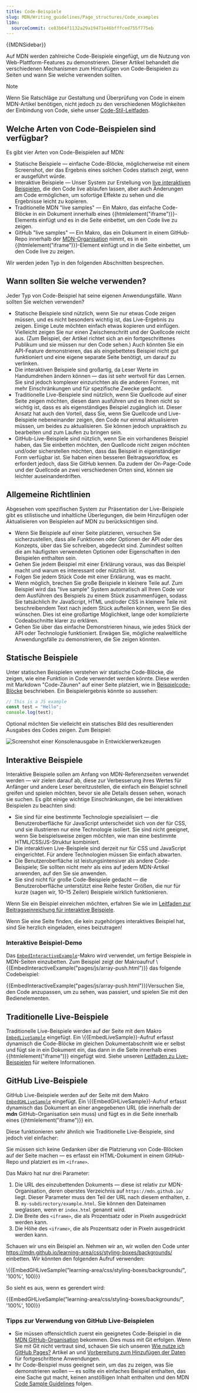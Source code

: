 ```yaml
---
title: Code-Beispiele
slug: MDN/Writing_guidelines/Page_structures/Code_examples
l10n:
  sourceCommit: ce83b64f1132a29a19471e46bfffced755f775eb
---
```


{{MDNSidebar}}

Auf MDN werden zahlreiche Code-Beispiele eingefügt, um die Nutzung von Web-Plattform-Features zu demonstrieren. Dieser Artikel behandelt die verschiedenen Mechanismen zum Hinzufügen von Code-Beispielen zu Seiten und wann Sie welche verwenden sollten.

> [!NOTE]
> Wenn Sie Ratschläge zur Gestaltung und Überprüfung von Code in einem MDN-Artikel benötigen, nicht jedoch zu den verschiedenen Möglichkeiten der Einbindung von Code, siehe unser [Code-Stil-Leitfaden](/de/docs/MDN/Writing_guidelines/Writing_style_guide/Code_style_guide).

## Welche Arten von Code-Beispielen sind verfügbar?

Es gibt vier Arten von Code-Beispielen auf MDN:

- Statische Beispiele — einfache Code-Blöcke, möglicherweise mit einem Screenshot, der das Ergebnis eines solchen Codes statisch zeigt, wenn er ausgeführt würde.
- Interaktive Beispiele — Unser System zur Erstellung von [live interaktiven Beispielen](https://github.com/mdn/interactive-examples), die den Code live ablaufen lassen, aber auch Änderungen am Code ermöglichen, um sofortige Effekte zu sehen und die Ergebnisse leicht zu kopieren.
- Traditionelle MDN "live samples" — Ein Makro, das einfache Code-Blöcke in ein Dokument innerhalb eines {{htmlelement("iframe")}}-Elements einfügt und es in die Seite einbettet, um den Code live zu zeigen.
- GitHub "live samples" — Ein Makro, das ein Dokument in einem GitHub-Repo innerhalb der [MDN-Organisation](https://github.com/mdn/) nimmt, es in ein {{htmlelement("iframe")}}-Element einfügt und in die Seite einbettet, um den Code live zu zeigen.

Wir werden jeden Typ in den folgenden Abschnitten besprechen.

## Wann sollten Sie welche verwenden?

Jeder Typ von Code-Beispiel hat seine eigenen Anwendungsfälle. Wann sollten Sie welchen verwenden?

- Statische Beispiele sind nützlich, wenn Sie nur etwas Code zeigen müssen, und es nicht besonders wichtig ist, das Live-Ergebnis zu zeigen. Einige Leute möchten einfach etwas kopieren und einfügen. Vielleicht zeigen Sie nur einen Zwischenschritt und der Quellcode reicht aus. (Zum Beispiel, der Artikel richtet sich an ein fortgeschrittenes Publikum und sie müssen nur den Code sehen.) Auch könnten Sie ein API-Feature demonstrieren, das als eingebettetes Beispiel nicht gut funktioniert und eine eigene separate Seite benötigt, um darauf zu verlinken.
- Die interaktiven Beispiele sind großartig, da Leser Werte im Handumdrehen ändern können — das ist sehr wertvoll für das Lernen. Sie sind jedoch komplexer einzurichten als die anderen Formen, mit mehr Einschränkungen und für spezifische Zwecke gedacht.
- Traditionelle Live-Beispiele sind nützlich, wenn Sie Quellcode auf einer Seite zeigen möchten, diesen dann ausführen und es Ihnen nicht so wichtig ist, dass es als eigenständiges Beispiel zugänglich ist. Dieser Ansatz hat auch den Vorteil, dass Sie, wenn Sie Quellcode und Live-Beispiele nebeneinander zeigen, den Code nur einmal aktualisieren müssen, um beides zu aktualisieren. Sie können jedoch unpraktisch zu bearbeiten und zum Laufen zu bringen sein.
- GitHub-Live-Beispiele sind nützlich, wenn Sie ein vorhandenes Beispiel haben, das Sie einbetten möchten, den Quellcode nicht zeigen möchten und/oder sicherstellen möchten, dass das Beispiel in eigenständiger Form verfügbar ist. Sie haben einen besseren Beitragsworkflow, es erfordert jedoch, dass Sie GitHub kennen. Da zudem der On-Page-Code und der Quellcode an zwei verschiedenen Orten sind, können sie leichter auseinanderdriften.

## Allgemeine Richtlinien

Abgesehen vom spezifischen System zur Präsentation der Live-Beispiele gibt es stilistische und inhaltliche Überlegungen, die beim Hinzufügen oder Aktualisieren von Beispielen auf MDN zu berücksichtigen sind.

- Wenn Sie Beispiele auf einer Seite platzieren, versuchen Sie sicherzustellen, dass alle Funktionen oder Optionen der API oder des Konzepts, über das Sie schreiben, abgedeckt sind. Zumindest sollten die am häufigsten verwendeten Optionen oder Eigenschaften in den Beispielen enthalten sein.
- Gehen Sie jedem Beispiel mit einer Erklärung voraus, was das Beispiel macht und warum es interessant oder nützlich ist.
- Folgen Sie jedem Stück Code mit einer Erklärung, was es macht.
- Wenn möglich, brechen Sie große Beispiele in kleinere Teile auf. Zum Beispiel wird das "live sample" System automatisch all Ihren Code vor dem Ausführen des Beispiels zu einem Stück zusammenfügen, sodass Sie tatsächlich Ihr JavaScript, HTML und/oder CSS in kleinere Teile mit beschreibendem Text nach jedem Stück aufteilen können, wenn Sie dies wünschen. Dies ist eine großartige Möglichkeit, lange oder komplizierte Codeabschnitte klarer zu erklären.
- Gehen Sie über das einfache Demonstrieren hinaus, wie jedes Stück der API oder Technologie funktioniert. Erwägen Sie, mögliche realweltliche Anwendungsfälle zu demonstrieren, die Sie zeigen könnten.

## Statische Beispiele

Unter statischen Beispielen verstehen wir statische Code-Blöcke, die zeigen, wie eine Funktion in Code verwendet werden könnte. Diese werden mit Markdown "Code-Zäunen" auf einer Seite platziert, wie in [Beispielcode-Blöcke](/de/docs/MDN/Writing_guidelines/Howto/Markdown_in_MDN#example_code_blocks) beschrieben. Ein Beispielergebnis könnte so aussehen:

```js
// This is a JS example
const test = "Hello";
console.log(test);
```

Optional möchten Sie vielleicht ein statisches Bild des resultierenden Ausgabes des Codes zeigen. Zum Beispiel:

![Screenshot einer Konsolenausgabe in Entwicklerwerkzeugen](console-example.png)

## Interaktive Beispiele

Interaktive Beispiele sollen am Anfang von MDN-Referenzseiten verwendet werden — wir zielen darauf ab, diese zur Verbesserung ihres Wertes für Anfänger und andere Leser bereitzustellen, die einfach ein Beispiel schnell greifen und spielen möchten, bevor sie alle Details dessen sehen, wonach sie suchen. Es gibt einige wichtige Einschränkungen, die bei interaktiven Beispielen zu beachten sind:

- Sie sind für eine bestimmte Technologie spezialisiert — die Benutzeroberfläche für JavaScript unterscheidet sich von der für CSS, und sie illustrieren nur eine Technologie isoliert. Sie sind nicht geeignet, wenn Sie beispielsweise zeigen möchten, wie man eine bestimmte HTML/CSS/JS-Struktur kombiniert.
- Die interaktiven Live-Beispiele sind derzeit nur für CSS und JavaScript eingerichtet. Für andere Technologien müssen Sie einfach abwarten.
- Die Benutzeroberfläche ist leistungsintensiver als andere Code-Beispiele; Sie sollten nicht mehr als eins auf jedem MDN-Artikel anwenden, auf den Sie sie anwenden.
- Sie sind nicht für große Code-Beispiele gedacht — die Benutzeroberfläche unterstützt eine Reihe fester Größen, die nur für kurze (sagen wir, 10–15 Zeilen) Beispiele wirklich funktionieren.

Wenn Sie ein Beispiel einreichen möchten, erfahren Sie wie im [Leitfaden zur Beitragseinreichung für interaktive Beispiele](https://github.com/mdn/interactive-examples/blob/main/CONTRIBUTING.md).

Wenn Sie eine Seite finden, die kein zugehöriges interaktives Beispiel hat, sind Sie herzlich eingeladen, eines beizutragen!

### Interaktive Beispiel-Demo

Das [`EmbedInteractiveExample`](https://github.com/mdn/yari/blob/main/kumascript/macros/EmbedInteractiveExample.ejs)-Makro wird verwendet, um fertige Beispiele in MDN-Seiten einzubetten. Zum Beispiel zeigt der Makroaufruf \\{{EmbedInteractiveExample("pages/js/array-push.html")}} das folgende Codebeispiel:

{{EmbedInteractiveExample("pages/js/array-push.html")}}Versuchen Sie, den Code anzupassen, um zu sehen, was passiert, und spielen Sie mit den Bedienelementen.

## Traditionelle Live-Beispiele

Traditionelle Live-Beispiele werden auf der Seite mit dem Makro [`EmbedLiveSample`](https://github.com/mdn/yari/blob/main/kumascript/macros/EmbedLiveSample.ejs) eingefügt. Ein \\{{EmbedLiveSample}}-Aufruf erfasst dynamisch die Code-Blöcke im gleichen Dokumentabschnitt wie er selbst und fügt sie in ein Dokument ein, das dann in die Seite innerhalb eines {{htmlelement("iframe")}} eingefügt wird. Siehe unseren [Leitfaden zu Live-Beispielen](/de/docs/MDN/Writing_guidelines/Page_structures/Live_samples) für weitere Informationen.

## GitHub Live-Beispiele

GitHub Live-Beispiele werden auf der Seite mit dem Makro [`EmbedGHLiveSample`](https://github.com/mdn/yari/blob/main/kumascript/macros/EmbedGHLiveSample.ejs) eingefügt. Ein \\{{EmbedGHLiveSample}}-Aufruf erfasst dynamisch das Dokument an einer angegebenen URL (die innerhalb der **mdn** GitHub-Organisation sein muss) und fügt es in die Seite innerhalb eines {{htmlelement("iframe")}} ein.

Diese funktionieren sehr ähnlich wie Traditionelle Live-Beispiele, sind jedoch viel einfacher:

Sie müssen sich keine Gedanken über die Platzierung von Code-Blöcken auf der Seite machen — es erfasst ein HTML-Dokument in einem GitHub-Repo und platziert es im `<iframe>`.

Das Makro hat nur drei Parameter:

1. Die URL des einzubettenden Dokuments — diese ist relativ zur MDN-Organisation, deren oberstes Verzeichnis auf `https://mdn.github.io/` liegt. Dieser Parameter muss den Teil der URL nach diesem enthalten, z. B. `my-subdirectory/example.html`. Sie können den Dateinamen weglassen, wenn er `index.html` genannt wird.
2. Die Breite des `<iframe>`, die als Prozentsatz oder in Pixeln ausgedrückt werden kann.
3. Die Höhe des `<iframe>`, die als Prozentsatz oder in Pixeln ausgedrückt werden kann.

Schauen wir uns ein Beispiel an. Nehmen wir an, wir wollen den Code unter <https://mdn.github.io/learning-area/css/styling-boxes/backgrounds/> einbetten. Wir könnten den folgenden Aufruf verwenden:

\\{{EmbedGHLiveSample("learning-area/css/styling-boxes/backgrounds/", '100%', 100)}}

So sieht es aus, wenn es gerendert wird:

{{EmbedGHLiveSample("learning-area/css/styling-boxes/backgrounds/", '100%', 100)}}

### Tipps zur Verwendung von GitHub Live-Beispielen

- Sie müssen offensichtlich zuerst ein geeignetes Code-Beispiel in die [MDN GitHub-Organisation](https://github.com/mdn/) bekommen. Dies muss mit Git erfolgen. Wenn Sie mit Git nicht vertraut sind, schauen Sie sich unseren [Wie nutze ich GitHub Pages?](/de/docs/Learn/Common_questions/Tools_and_setup/Using_GitHub_pages) Artikel an und [Vorbereitung zum Hinzufügen der Daten](/de/docs/MDN/Writing_guidelines/Page_structures/Compatibility_tables) für fortgeschrittene Anwendungen.
- Ihr Code-Beispiel muss geeignet sein, um das zu zeigen, was Sie demonstrieren wollen — es sollte ein einfaches Beispiel enthalten, das eine Sache gut macht, keinen anstößigen Inhalt enthalten und den MDN [Code Sample Guidelines](/de/docs/MDN/Writing_guidelines/Writing_style_guide/Code_style_guide) folgen.
